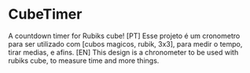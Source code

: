 # CubeTimer
A countdown timer for Rubiks cube!
[PT]
Esse projeto é um cronometro para ser utilizado com [cubos magicos, rubik, 3x3], para medir o tempo, tirar medias, e afins.
[EN]
This design is a chronometer to be used with rubiks cube, to measure time and more things.
